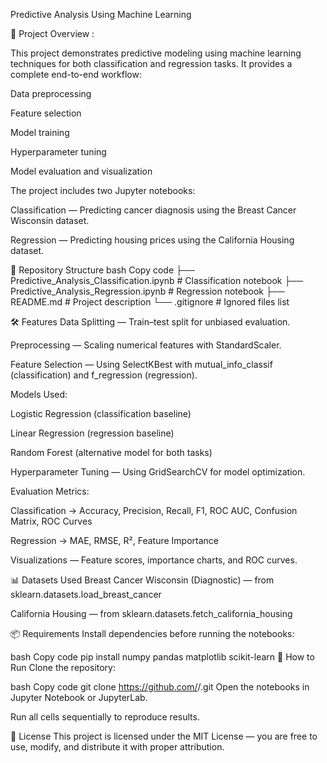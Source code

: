 Predictive Analysis Using Machine Learning

📌 Project Overview :

This project demonstrates predictive modeling using machine learning techniques for both classification and regression tasks.
It provides a complete end-to-end workflow:

Data preprocessing

Feature selection

Model training

Hyperparameter tuning

Model evaluation and visualization


The project includes two Jupyter notebooks:

Classification — Predicting cancer diagnosis using the Breast Cancer Wisconsin dataset.

Regression — Predicting housing prices using the California Housing dataset.


📂 Repository Structure
bash
Copy code
├── Predictive_Analysis_Classification.ipynb  # Classification notebook
├── Predictive_Analysis_Regression.ipynb      # Regression notebook
├── README.md                                 # Project description
└── .gitignore                                # Ignored files list


🛠 Features
Data Splitting — Train–test split for unbiased evaluation.

Preprocessing — Scaling numerical features with StandardScaler.

Feature Selection — Using SelectKBest with mutual_info_classif (classification) and f_regression (regression).


Models Used:

Logistic Regression (classification baseline)

Linear Regression (regression baseline)

Random Forest (alternative model for both tasks)

Hyperparameter Tuning — Using GridSearchCV for model optimization.


Evaluation Metrics:

Classification → Accuracy, Precision, Recall, F1, ROC AUC, Confusion Matrix, ROC Curves

Regression → MAE, RMSE, R², Feature Importance

Visualizations — Feature scores, importance charts, and ROC curves.

📊 Datasets Used
Breast Cancer Wisconsin (Diagnostic) — from sklearn.datasets.load_breast_cancer

California Housing — from sklearn.datasets.fetch_california_housing

📦 Requirements
Install dependencies before running the notebooks:

bash
Copy code
pip install numpy pandas matplotlib scikit-learn
🚀 How to Run
Clone the repository:

bash
Copy code
git clone https://github.com/<your-username>/<repo-name>.git
Open the notebooks in Jupyter Notebook or JupyterLab.

Run all cells sequentially to reproduce results.

📜 License
This project is licensed under the MIT License — you are free to use, modify, and distribute it with proper attribution.
